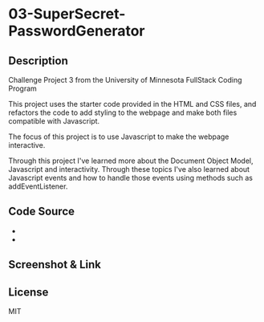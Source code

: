 # 03-SuperSecret-PasswordGenerator

## Description
Challenge Project 3 from the University of Minnesota FullStack Coding Program

This project uses the starter code provided in the HTML and CSS files, and refactors the code to add styling to the webpage and make both files compatible with Javascript. 

The focus of this project is to use Javascript to make the webpage interactive.

Through this project I've learned more about the Document Object Model, Javascript and interactivity. Through these topics I've also learned about Javascript events and how to handle those events using methods such as addEventListener.

## Code Source
*
* 

## Screenshot & Link


## License
MIT